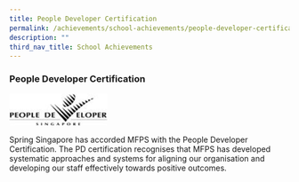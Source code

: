 ```yaml
---
title: People Developer Certification
permalink: /achievements/school-achievements/people-developer-certification/
description: ""
third_nav_title: School Achievements
---
```

### **People Developer Certification**

<img src="/images/pdc.jpg" 
     style="width:35%">
		 
Spring Singapore has accorded MFPS with the People Developer Certification. The PD certification recognises that MFPS has developed systematic approaches and systems for aligning our organisation and developing our staff effectively towards positive outcomes.		 